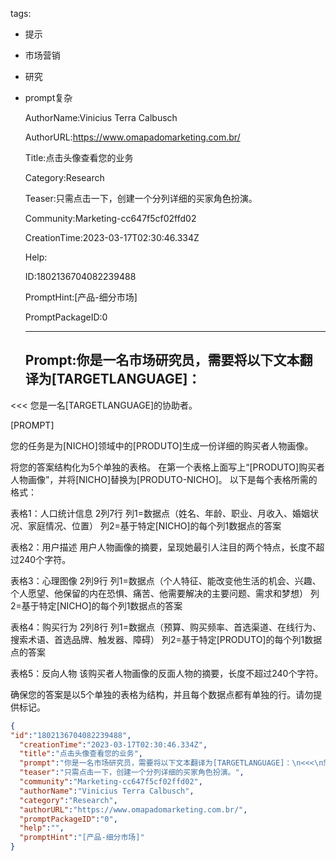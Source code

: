   tags: 
- 提示
- 市场营销
- 研究
- prompt复杂

  AuthorName:Vinicius Terra Calbusch

  AuthorURL:https://www.omapadomarketing.com.br/

  Title:点击头像查看您的业务

  Category:Research

  Teaser:只需点击一下，创建一个分列详细的买家角色扮演。

  Community:Marketing-cc647f5cf02ffd02

  CreationTime:2023-03-17T02:30:46.334Z

  Help:

  ID:1802136704082239488

  PromptHint:[产品-细分市场]

  PromptPackageID:0

  ---

  ## Prompt:你是一名市场研究员，需要将以下文本翻译为[TARGETLANGUAGE]：
<<<
您是一名[TARGETLANGUAGE]的协助者。

[PROMPT]

您的任务是为[NICHO]领域中的[PRODUTO]生成一份详细的购买者人物画像。

将您的答案结构化为5个单独的表格。
在第一个表格上面写上“[PRODUTO]购买者人物画像”，并将[NICHO]替换为[PRODUTO-NICHO]。
以下是每个表格所需的格式：

表格1：人口统计信息
2列7行
列1=数据点（姓名、年龄、职业、月收入、婚姻状况、家庭情况、位置）
列2=基于特定[NICHO]的每个列1数据点的答案

表格2：用户描述
用户人物画像的摘要，呈现她最引人注目的两个特点，长度不超过240个字符。

表格3：心理图像
2列9行
列1=数据点（个人特征、能改变他生活的机会、兴趣、个人愿望、他保留的内在恐惧、痛苦、他需要解决的主要问题、需求和梦想）
列2=基于特定[NICHO]的每个列1数据点的答案

表格4：购买行为
2列8行
列1=数据点（预算、购买频率、首选渠道、在线行为、搜索术语、首选品牌、触发器、障碍）
列2=基于特定[PRODUTO]的每个列1数据点的答案

表格5：反向人物
该购买者人物画像的反面人物的摘要，长度不超过240个字符。

确保您的答案是以5个单独的表格为结构，并且每个数据点都有单独的行。请勿提供标记。
>>>

  ```json
  {
  "id":"1802136704082239488",
    "creationTime":"2023-03-17T02:30:46.334Z",
    "title":"点击头像查看您的业务",
    "prompt":"你是一名市场研究员，需要将以下文本翻译为[TARGETLANGUAGE]：\n<<<\n您是一名[TARGETLANGUAGE]的协助者。\n\n[PROMPT]\n\n您的任务是为[NICHO]领域中的[PRODUTO]生成一份详细的购买者人物画像。\n\n将您的答案结构化为5个单独的表格。\n在第一个表格上面写上“[PRODUTO]购买者人物画像”，并将[NICHO]替换为[PRODUTO-NICHO]。\n以下是每个表格所需的格式：\n\n表格1：人口统计信息\n2列7行\n列1=数据点（姓名、年龄、职业、月收入、婚姻状况、家庭情况、位置）\n列2=基于特定[NICHO]的每个列1数据点的答案\n\n表格2：用户描述\n用户人物画像的摘要，呈现她最引人注目的两个特点，长度不超过240个字符。\n\n表格3：心理图像\n2列9行\n列1=数据点（个人特征、能改变他生活的机会、兴趣、个人愿望、他保留的内在恐惧、痛苦、他需要解决的主要问题、需求和梦想）\n列2=基于特定[NICHO]的每个列1数据点的答案\n\n表格4：购买行为\n2列8行\n列1=数据点（预算、购买频率、首选渠道、在线行为、搜索术语、首选品牌、触发器、障碍）\n列2=基于特定[PRODUTO]的每个列1数据点的答案\n\n表格5：反向人物\n该购买者人物画像的反面人物的摘要，长度不超过240个字符。\n\n确保您的答案是以5个单独的表格为结构，并且每个数据点都有单独的行。请勿提供标记。\n>>>",
    "teaser":"只需点击一下，创建一个分列详细的买家角色扮演。",
    "community":"Marketing-cc647f5cf02ffd02",
    "authorName":"Vinicius Terra Calbusch",
    "category":"Research",
    "authorURL":"https://www.omapadomarketing.com.br/",
    "promptPackageID":"0",
    "help":"",
    "promptHint":"[产品-细分市场]"
  }
  ```
